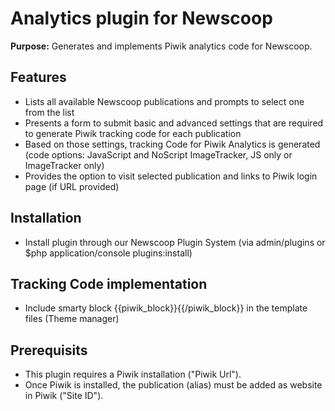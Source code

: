 Analytics plugin for Newscoop
=================================

**Purpose:** Generates and implements Piwik analytics code for Newscoop.

Features
-----------
- Lists all available Newscoop publications and prompts to select one from the list
- Presents a form to submit basic and advanced settings that are required to generate Piwik tracking code for each publication
- Based on those settings, tracking Code for Piwik Analytics is generated (code options: JavaScript and NoScript ImageTracker, JS only or ImageTracker only)
- Provides the option to visit selected publication and links to Piwik login page (if URL provided)

Installation
-------------
- Install plugin through our Newscoop Plugin System (via admin/plugins or $php application/console plugins:install)

Tracking Code implementation
-----------------------------
- Include smarty block {{piwik_block}}{{/piwik_block}} in the template files (Theme manager)

Prerequisits
-----------------
- This plugin requires a Piwik installation ("Piwik Url").
- Once Piwik is installed, the publication (alias) must be added as website in Piwik ("Site ID").